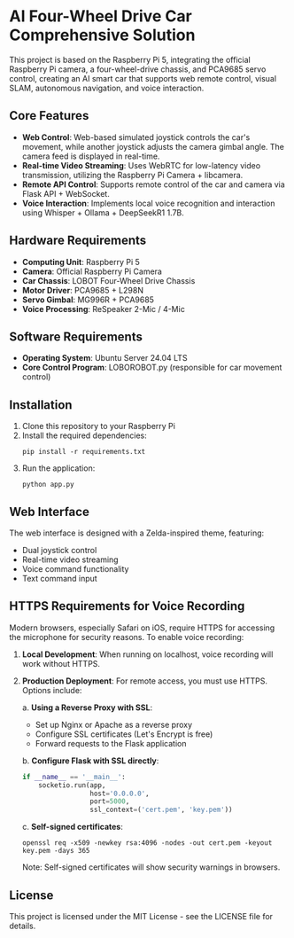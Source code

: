 # AI Four-Wheel Drive Car Comprehensive Solution

This project is based on the Raspberry Pi 5, integrating the official Raspberry Pi camera, a four-wheel-drive chassis, and PCA9685 servo control, creating an AI smart car that supports web remote control, visual SLAM, autonomous navigation, and voice interaction.

## Core Features

- **Web Control**: Web-based simulated joystick controls the car's movement, while another joystick adjusts the camera gimbal angle. The camera feed is displayed in real-time.
- **Real-time Video Streaming**: Uses WebRTC for low-latency video transmission, utilizing the Raspberry Pi Camera + libcamera.
- **Remote API Control**: Supports remote control of the car and camera via Flask API + WebSocket.
- **Voice Interaction**: Implements local voice recognition and interaction using Whisper + Ollama + DeepSeekR1 1.7B.

## Hardware Requirements

- **Computing Unit**: Raspberry Pi 5
- **Camera**: Official Raspberry Pi Camera
- **Car Chassis**: LOBOT Four-Wheel Drive Chassis
- **Motor Driver**: PCA9685 + L298N
- **Servo Gimbal**: MG996R + PCA9685
- **Voice Processing**: ReSpeaker 2-Mic / 4-Mic

## Software Requirements

- **Operating System**: Ubuntu Server 24.04 LTS
- **Core Control Program**: LOBOROBOT.py (responsible for car movement control)

## Installation

1. Clone this repository to your Raspberry Pi
2. Install the required dependencies:
   ```
   pip install -r requirements.txt
   ```
3. Run the application:
   ```
   python app.py
   ```

## Web Interface

The web interface is designed with a Zelda-inspired theme, featuring:
- Dual joystick control
- Real-time video streaming
- Voice command functionality
- Text command input

## HTTPS Requirements for Voice Recording

Modern browsers, especially Safari on iOS, require HTTPS for accessing the microphone for security reasons. To enable voice recording:

1. **Local Development**: When running on localhost, voice recording will work without HTTPS.

2. **Production Deployment**: For remote access, you must use HTTPS. Options include:

   a. **Using a Reverse Proxy with SSL**: 
      - Set up Nginx or Apache as a reverse proxy
      - Configure SSL certificates (Let's Encrypt is free)
      - Forward requests to the Flask application

   b. **Configure Flask with SSL directly**:
      ```python
      if __name__ == '__main__':
          socketio.run(app, 
                       host='0.0.0.0', 
                       port=5000, 
                       ssl_context=('cert.pem', 'key.pem'))
      ```

   c. **Self-signed certificates**:
      ```
      openssl req -x509 -newkey rsa:4096 -nodes -out cert.pem -keyout key.pem -days 365
      ```
      Note: Self-signed certificates will show security warnings in browsers.

## License

This project is licensed under the MIT License - see the LICENSE file for details. 